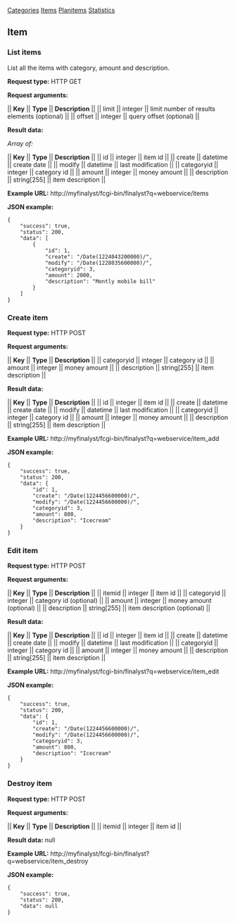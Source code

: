 <a class="apilink" href="categoryapi.html">Categories</a>
<a class="apilink" href="itemapi.html">Items</a>
<a class="apilink" href="planitemapi.html">Planitems</a>
<a class="apilink" href="statisticsapi.html">Statistics</a>

## Item

### List items

List all the items with category, amount and description.

**Request type:** HTTP GET

**Request arguments:**

|| **Key** || **Type** || **Description**                             ||
|| limit   || integer  || limit number of results elements (optional) ||
|| offset  || integer  || query offset (optional)                     ||

**Result data:**

*Array of:*

|| **Key**      || **Type**     || **Description**      ||
|| id           || integer      || item id              ||
|| create       || datetime     || create date          ||
|| modify       || datetime     || last modification    ||
|| categoryid   || integer      || category id          ||
|| amount       || integer      || money amount         ||
|| description  || string[255]  || item description     ||

**Example URL:**
http://myfinalyst/fcgi-bin/finalyst?q=webservice/items

**JSON example:**

    {
        "success": true,
        "status": 200,
        "data": [
            {
                "id": 1,
                "create": "/Date(1224043200000)/",
                "modify": "/Date(1228035600000)/",
                "categoryid": 3,
                "amount": 2000,
                "description": "Montly mobile bill"
            }
        ]
    }

### Create item

**Request type:** HTTP POST

**Request arguments:**

|| **Key**      || **Type**     || **Description**      ||
|| categoryid   || integer      || category id          ||
|| amount       || integer      || money amount         ||
|| description  || string[255]  || item description     ||

**Result data:**

|| **Key**      || **Type**     || **Description**      ||
|| id           || integer      || item id              ||
|| create       || datetime     || create date          ||
|| modify       || datetime     || last modification    ||
|| categoryid   || integer      || category id          ||
|| amount       || integer      || money amount         ||
|| description  || string[255]  || item description     ||

**Example URL:**
http://myfinalyst/fcgi-bin/finalyst?q=webservice/item_add

**JSON example:**

    {
        "success": true,
        "status": 200,
        "data": {
            "id": 1,
            "create": "/Date(1224456600000)/",
            "modify": "/Date(1224456600000)/",
            "categoryid": 3,
            "amount": 800,
            "description": "Icecream"
        }
    }

### Edit item

**Request type:** HTTP POST

**Request arguments:**

|| **Key**      || **Type**     || **Description**             ||
|| itemid       || integer      || item id                     ||
|| categoryid   || integer      || category id (optional)      ||
|| amount       || integer      || money amount (optional)     ||
|| description  || string[255]  || item description (optional) ||

**Result data:**

|| **Key**      || **Type**     || **Description**      ||
|| id           || integer      || item id              ||
|| create       || datetime     || create date          ||
|| modify       || datetime     || last modification    ||
|| categoryid   || integer      || category id          ||
|| amount       || integer      || money amount         ||
|| description  || string[255]  || item description     ||

**Example URL:**
http://myfinalyst/fcgi-bin/finalyst?q=webservice/item_edit

**JSON example:**

    {
        "success": true,
        "status": 200,
        "data": {
            "id": 1,
            "create": "/Date(1224456600000)/",
            "modify": "/Date(1224456600000)/",
            "categoryid": 3,
            "amount": 800,
            "description": "Icecream"
        }
    }

### Destroy item

**Request type:** HTTP POST

**Request arguments:**

|| **Key**      || **Type**     || **Description**      ||
|| itemid       || integer      || item id              ||


**Result data:** null

**Example URL:**
http://myfinalyst/fcgi-bin/finalyst?q=webservice/item_destroy

**JSON example:**

    {
        "success": true,
        "status": 200,
        "data": null
    }

